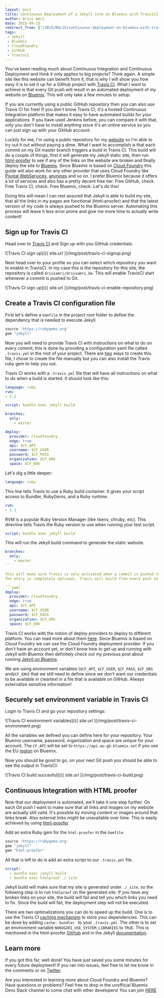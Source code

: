 ```yaml
---
layout: post
title: Continuous Deployment of a Jekyll site on Bluemix with TravisCI
author: Driss Amri
date: 2015-09-15
redirect_from: ["/2015/09/15/continuous-deployment-on-bluemix-with-travisci.html"]
tags:
 - Jekyll
 - Bluemix
 - CloudFoundry
 - GitHub
 - TravisCI
---
```


You've been reading much about Continuous Integration and Continuous Deployment and think it only applies to big projects? Think again. A simple site like this website can benefit from it, that is why I will show you how easy it is to set it up for a GitHub project with [Travis CI](https://travis-ci.org/). What I want to achieve is that every Git push will result in an automated deployment of my website on [Bluemix](http://bluemix.net). This will only take a few minutes to setup.

If you are currently using a public GitHub repository then you can also use Travis CI for free! If you don't know Travis CI, it's a hosted Continuous Integration platform that makes it easy to have automated builds for your applications. If you have used Jenkins before, you can compare it with that, only you don't have to install anything since it's an online service so you can just sign up with your GitHub account.

Luckily for me, I'm using a public repository for my [website](https://drissamri.be/blog/2015/09/05/hosting-a-jekyll-website-on-bluemix/) so I'm able to try out it out without paying a dime. What I want to accomplish is that each commit on my Git master branch triggers a build in Travis CI. This build will do a couple of things, first it will generate my Jekyll static site, then run [html-proofer](https://github.com/gjtorikian/html-proofer) to see if any of the links on the website are broken and finally deploy the site to [Bluemix](http://bluemix.net). Since Bluemix is based on [Cloud Foundry](https://www.cloudfoundry.org/) this guide will also work for any other provider that uses Cloud Foundry like [Pivotal WebServices](https://run.pivotal.io/), [anynines](http://www.anynines.com/) and so on. I prefer Bluemix because it offers a lot of services and also has a pretty decent free tier. Free GitHub, check. Free Travis CI, check. Free Bluemix, check. Let's do this!

Doing this will mean I can rest assured that Jekyll is able to build my site, that all the links in my pages are functional (html-proofer) and that the latest version of my code is always pushed to the Bluemix server. Automating this process will leave it less error prone and give me more time to actually write content!

## Sign up for Travis CI ##

Head over to [Travis CI](https://travis-ci.org/) and Sign up with you GitHub credentials.

![Travis CI sign up]({{ site.url }}/img/post/travis-ci-signup.png)

Next head over to your profile so you can select which repository you want to enable in TravisCI. In my case this is the repository for this site, the repository is called `drissamri/drissamri.be`. This will enable TravisCI start whenever a commit is pushed to Git.

![Travis CI sign up]({{ site.url }}/img/post/travis-ci-enable-repository.png)

## Create a Travis CI configuration file ##

First let's define a `Gemfile` in the project root folder to define the dependency that is needed to execute Jekyll.

```ruby
source 'https://rubygems.org'
gem "jekyll"
```

Now you will need to provide Travis CI with instructions on what to do on every commit, this is done by providing a configuration yaml file called `.travis.yml` in the root of your project. There are [two](http://docs.travis-ci.com/user/deployment/cloudfoundry/) ways to create this file, I chose to create the file manually but you can also install the Travis ruby gem to help you out.

Travis CI works with a `.travis.yml` file that will have all instructions on what to do when a build is started. It should look like this:

```yaml
language: ruby
rvm:
- 2.1

script: bundle exec jekyll build

branches:
  only:
    - master

deploy:
  provider: cloudfoundry
  edge: true
  api: $CF_API
  username: $CF_USER
  password: $CF_PASS
  organization: $CF_ORG
  space: $CF_ENV
```

Let's dig a little deeper:

```yaml
language: ruby
```

This line tells Travis to use a Ruby build container. It gives your script access to Bundler, RubyGems, and a Ruby runtime.

```yaml
rvm:
- 2.1
```

RVM is a popular Ruby Version Manager (like rbenv, chruby, etc). This directive tells Travis the Ruby version to use when running your test script.

```yaml
script: bundle exec jekyll build
```

This will run the Jekyll build command to generate the static website.

```yaml
branches:
  only:
    - master
``

This will make sure Travis is only activated when a commit is pushed to the master branch.
The entry is completely optional. Travis will build from every push to any branch of your repo if leave it out.

```yaml
deploy:
  provider: cloudfoundry
  edge: true
  api: $CF_API
  username: $CF_USER
  password: $CF_PASS
  organization: $CF_ORG
  space: $CF_ENV
```

Travis CI works with the notion of deploy providers to deploy to different platform. You can read more about them [here](http://docs.travis-ci.com/user/deployment/). Since Bluemix is based on Cloud Foundry we can use the Cloud Foundry deployment provider. If you don't have an account yet, or don't know how to get up and running with Jekyll with Bluemix then definitely check out my previous post about running [Jekyll on Bluemix]([website](https://drissamri.be/blog/2015/09/05/hosting-a-jekyll-website-on-bluemix/)).

We are using environment variables (`$CF_API`, `$CF_USER`, `$CF_PASS`, `$CF_ORG` and`$CF_ENV`) that we still need to define since we don't want our credentials to be available in cleartext in a file that is available on GitHub. Always externalize sensitive information!


## Securely set environment variable in Travis CI ##

Login to Travis CI and go your repository settings:

![Travis CI environment variables]({{ site.url }}/img/post/travis-ci-environment.png)

All the variables we defined you can define here for your repository. Your Bluemix username, password, organization and space are unique for your account. The `CF_API` will be set to `https://api.eu-gb.bluemix.net` if you use the EU [region](https://www.ng.bluemix.net/docs/overview/overview.html#ov_intro__reg) on Bluemix.

Now you should be good to go, on your next Git push you should be able to see the output in TravisCI:

![Travis CI build succesful]({{ site.url }}/img/post/travis-ci-build.png)


## Continuous Integration with HTML proofer ##

Now that our deployment is automated, we'll take it one step further. On each Git push I want to make sure that all links and images on my website are actually still valid. It's possible by moving content or images around that links break. Also external links might be unavailable over time. This is easily achieved by using [html-proofer](https://github.com/gjtorikian/html-proofer).

Add an extra Ruby gem for the `html-proofer` in the `Gemfile`:
```ruby
source 'https://rubygems.org'
gem "jekyll"
gem "html-proofer"
```

All that is left to do is add an extra script to our `.travis.yml` file.

```yaml
script:
  - bundle exec jekyll build
  - bundle exec htmlproof ./_site
```


Jekyll build will make sure that my site is generated under `./_site`, so the following step is to run `htmlproof` on the generated site. If you have any broken links on your site, the build will fail and tell you which links you need to fix. Since the build will fail, the deployment step will not be executed.

There are two optimalizations you can do to speed up the build. One is to use the Travis CI [caching mechanism](http://docs.travis-ci.com/user/caching/) to store your dependencies. This can be done by adding `cache: bundler
` to your `.travis.yml`. The other is to set an environment variable `NOKOGIRI_USE_SYSTEM_LIBRARIES` to `TRUE`. This is mentioned in the html-proofer [GitHub](https://github.com/gjtorikian/html-proofer) and in the Jekyll [documentation](https://jekyllrb.com/docs/continuous-integration/).

## Learn more ##

If you got this far, well done! You have just saved you some minutes for every future deployment! If you ran into issues, feel free to let me know in the comments or on [Twitter](https://twitter.com/drams88).

<div class="alert alert-info" role="alert">
  Are you interested in learning more about Cloud Foundry and Bluemix? Have questions or problems? Feel free to drop in the unofficial Bluemix Devs Slack channel to come chat with other developers! You can join <a href="http://bluemixdevs.mybluemix.net/" class="alert-link">HERE</a>
</div>

